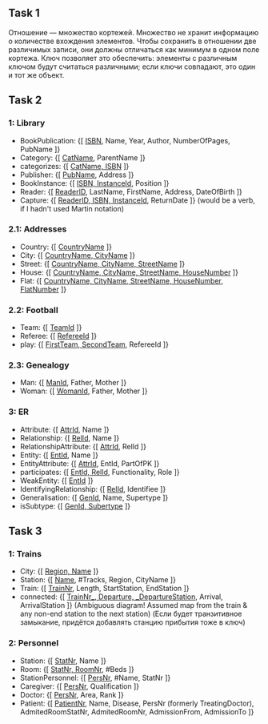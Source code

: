 ## Task 1
Отношение — множество кортежей. Множество не хранит информацию о количестве вхождения элементов. Чтобы сохранить в отношении две различимых записи, они должны отличаться как минимум в одном поле кортежа. Ключ позволяет это обеспечить: элементы с различным ключом будут считаться различными; если ключи совпадают, это один и тот же объект.

## Task 2 
### 1: Library
 - BookPublication: {[ <ins>ISBN</ins>, Name, Year, Author, NumberOfPages, PubName ]}
 - Category: {[ <ins>CatName</ins>, ParentName ]}
 - categorizes: {[ <ins>CatName, ISBN</ins> ]}
 - Publisher: {[ <ins>PubName</ins>, Address ]}
 - BookInstance: {[ <ins>ISBN, InstanceId</ins>, Position ]}
 - Reader: {[ <ins>ReaderID</ins>, LastName, FirstName, Address, DateOfBirth ]}
 - Capture: {[ <ins>ReaderID, ISBN, InstanceId</ins>, ReturnDate ]}  (would be a verb, if I hadn't used Martin notation)

### 2.1: Addresses
 - Country: {[ <ins>CountryName</ins> ]}
 - City: {[ <ins>CountryName, CityName</ins> ]}
 - Street: {[ <ins>CountryName, CityName, StreetName</ins> ]}
 - House: {[ <ins>CountryName, CityName, StreetName, HouseNumber</ins> ]}
 - Flat: {[ <ins>CountryName, CityName, StreetName, HouseNumber, FlatNumber</ins> ]}

### 2.2: Football
 - Team: {[ <ins>TeamId</ins> ]}
 - Referee: {[ <ins>RefereeId</ins> ]}
 - play: {[ <ins>FirstTeam, SecondTeam</ins>, RefereeId ]}

### 2.3: Genealogy
 - Man: {[ <ins>ManId</ins>, Father, Mother ]}
 - Woman: {[ <ins>WomanId</ins>, Father, Mother ]}

### 3: ER
 - Attribute: {[ <ins>AttrId</ins>, Name ]}
 - Relationship: {[ <ins>RelId</ins>, Name ]}
 - RelationshipAttribute: {[ <ins>AttrId</ins>, RelId ]}
 - Entity: {[ <ins>EntId</ins>, Name ]}
 - EntityAttribute: {[ <ins>AttrId</ins>, EntId, PartOfPK ]}
 - participates: {[ <ins>EntId, RelId</ins>, Functionality, Role ]}
 - WeakEntity: {[ <ins>EntId</ins> ]}
 - IdentifyingRelationship: {[ <ins>RelId</ins>, Identifiee ]}
 - Generalisation: {[ <ins>GenId</ins>, Name, Supertype ]}
 - isSubtype: {[ <ins>GenId, Subertype</ins> ]}

## Task 3

### 1: Trains
 - City: {[ <ins>Region, Name</ins> ]}
 - Station: {[ <ins>Name</ins>, #Tracks, Region, CityName ]}
 - Train: {[ <ins>TrainNr</ins>, Length, StartStation, EndStation ]}
 - connected: {[ <ins>TrainNr_, Departure, _DepartureStation</ins>, Arrival, ArrivalStation ]}  (Ambiguous diagram! Assumed map from the train & any non-end station to the next station) (Если будет транзитивное замыкание, придётся добавлять станцию прибытия тоже в ключ)

### 2: Personnel
 - Station: {[ <ins>StatNr</ins>, Name ]}
 - Room: {[ <ins>StatNr, RoomNr</ins>, #Beds ]}
 - StationPersonnel: {[ <ins>PersNr</ins>, #Name, StatNr ]}
 - Caregiver: {[ <ins>PersNr</ins>, Qualification ]}
 - Doctor: {[ <ins>PersNr</ins>, Area, Rank ]}
 - Patient: {[ <ins>PatientNr</ins>, Name, Disease, PersNr (formerly TreatingDoctor), AdmitedRoomStatNr, AdmitedRoomNr, AdmissionFrom, AdmissionTo ]}
